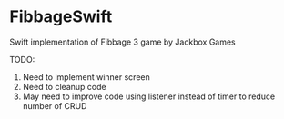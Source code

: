 # FibbageSwift
Swift implementation of Fibbage 3 game by Jackbox Games

TODO:
1. Need to implement winner screen
2. Need to cleanup code
3. May need to improve code using listener instead of timer to reduce number of CRUD

   

